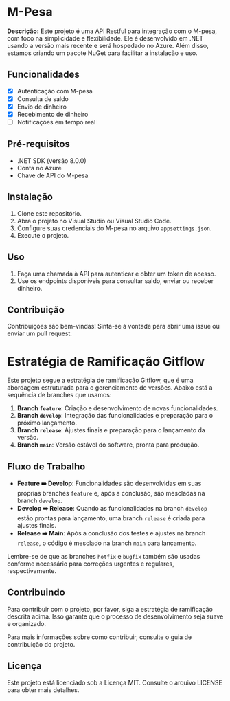 # M-Pesa

**Descrição:** Este projeto é uma API Restful para integração com o M-pesa, com foco na simplicidade e flexibilidade. Ele é desenvolvido em .NET usando a versão mais recente e será hospedado no Azure. Além disso, estamos criando um pacote NuGet para facilitar a instalação e uso.

## Funcionalidades
- [x] Autenticação com M-pesa
- [x] Consulta de saldo
- [x] Envio de dinheiro
- [x] Recebimento de dinheiro
- [ ] Notificações em tempo real

## Pré-requisitos
- .NET SDK (versão 8.0.0)
- Conta no Azure
- Chave de API do M-pesa

## Instalação
1. Clone este repositório.
2. Abra o projeto no Visual Studio ou Visual Studio Code.
3. Configure suas credenciais do M-pesa no arquivo `appsettings.json`.
4. Execute o projeto.

## Uso
1. Faça uma chamada à API para autenticar e obter um token de acesso.
2. Use os endpoints disponíveis para consultar saldo, enviar ou receber dinheiro.

## Contribuição
Contribuições são bem-vindas! Sinta-se à vontade para abrir uma issue ou enviar um pull request.

# Estratégia de Ramificação Gitflow
Este projeto segue a estratégia de ramificação Gitflow, que é uma abordagem estruturada para o gerenciamento de versões. Abaixo está a sequência de branches que usamos:

1. **Branch `feature`**: Criação e desenvolvimento de novas funcionalidades.
2. **Branch `develop`**: Integração das funcionalidades e preparação para o próximo lançamento.
3. **Branch `release`**: Ajustes finais e preparação para o lançamento da versão.
4. **Branch `main`**: Versão estável do software, pronta para produção.

## Fluxo de Trabalho
- **Feature ➡️ Develop**: Funcionalidades são desenvolvidas em suas próprias branches `feature` e, após a conclusão, são mescladas na branch `develop`.
- **Develop ➡️ Release**: Quando as funcionalidades na branch `develop` estão prontas para lançamento, uma branch `release` é criada para ajustes finais.
- **Release ➡️ Main**: Após a conclusão dos testes e ajustes na branch `release`, o código é mesclado na branch `main` para lançamento.

Lembre-se de que as branches `hotfix` e `bugfix` também são usadas conforme necessário para correções urgentes e regulares, respectivamente.

## Contribuindo
Para contribuir com o projeto, por favor, siga a estratégia de ramificação descrita acima. Isso garante que o processo de desenvolvimento seja suave e organizado.

Para mais informações sobre como contribuir, consulte o guia de contribuição do projeto.

## Licença
Este projeto está licenciado sob a Licença MIT. Consulte o arquivo LICENSE para obter mais detalhes.
